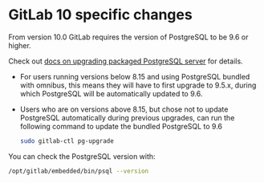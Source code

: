 # GitLab 10 specific changes

From version 10.0 GitLab requires the version of PostgreSQL to be 9.6 or
higher.

Check out [docs on upgrading packaged PostgreSQL server](https://docs.gitlab.com/omnibus/settings/database.html#upgrade-packaged-postgresql-server)
for details.

- For users running versions below 8.15 and using PostgreSQL bundled with
  omnibus, this means they will have to first upgrade to 9.5.x, during which
  PostgreSQL will be automatically updated to 9.6.
- Users who are on versions above 8.15, but chose not to update PostgreSQL
  automatically during previous upgrades, can run the following command to
  update the bundled PostgreSQL to 9.6

  ```sh
  sudo gitlab-ctl pg-upgrade
  ```

You can check the PostgreSQL version with:

```sh
/opt/gitlab/embedded/bin/psql --version
```
